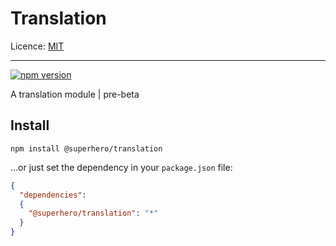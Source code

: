 # Translation

Licence: [MIT](https://opensource.org/licenses/MIT)

---

[![npm version](https://badge.fury.io/js/%40superhero%2Ftranslation.svg)](https://badge.fury.io/js/%40superhero%2Ftranslation)

A translation module | pre-beta

## Install

`npm install @superhero/translation`

...or just set the dependency in your `package.json` file:

```json
{
  "dependencies":
  {
    "@superhero/translation": "*"
  }
}
```
